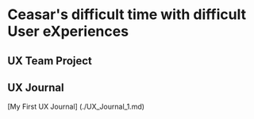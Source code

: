 # Ceasar's difficult time with difficult User eXperiences


## UX Team Project


## UX Journal
[My First UX Journal] (./UX_Journal_1.md)
